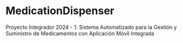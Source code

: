 # MedicationDispenser
Proyecto Integrador 2024 - 1. Sistema Automatizado para la Gestión y Suministro de Medicamentos con Aplicación Móvil Integrada
